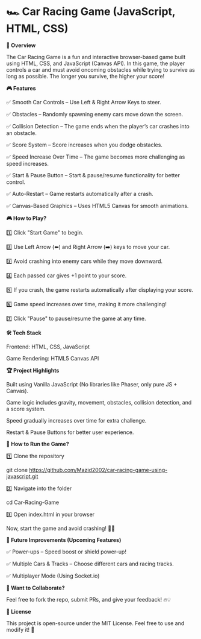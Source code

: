 # 🏎️ Car Racing Game (JavaScript, HTML, CSS)

**🚀 Overview**

The Car Racing Game is a fun and interactive browser-based game built using HTML, CSS, and JavaScript (Canvas API). In this game, the player controls a car and must avoid oncoming obstacles while trying to survive as long as possible. The longer you survive, the higher your score!

**🎮 Features**

✅ Smooth Car Controls – Use Left & Right Arrow Keys to steer.

✅ Obstacles – Randomly spawning enemy cars move down the screen.

✅ Collision Detection – The game ends when the player’s car crashes into an obstacle.

✅ Score System – Score increases when you dodge obstacles.

✅ Speed Increase Over Time – The game becomes more challenging as speed increases.

✅ Start & Pause Button – Start & pause/resume functionality for better control.

✅ Auto-Restart – Game restarts automatically after a crash.

✅ Canvas-Based Graphics – Uses HTML5 Canvas for smooth animations.

**🎮 How to Play?**

1️⃣ Click "Start Game" to begin.

2️⃣ Use Left Arrow (⬅️) and Right Arrow (➡️) keys to move your car.

3️⃣ Avoid crashing into enemy cars while they move downward.

4️⃣ Each passed car gives +1 point to your score.

5️⃣ If you crash, the game restarts automatically after displaying your score.

6️⃣ Game speed increases over time, making it more challenging!

7️⃣ Click "Pause" to pause/resume the game at any time.

**🛠 Tech Stack**

Frontend: HTML, CSS, JavaScript

Game Rendering: HTML5 Canvas API

**🏆 Project Highlights**

Built using Vanilla JavaScript (No libraries like Phaser, only pure JS + Canvas).

Game logic includes gravity, movement, obstacles, collision detection, and a score system.

Speed gradually increases over time for extra challenge.

Restart & Pause Buttons for better user experience.

**📜 How to Run the Game?**

1️⃣ Clone the repository

git clone https://github.com/Mazid2002/car-racing-game-using-javascript.git

2️⃣ Navigate into the folder

cd Car-Racing-Game

3️⃣ Open index.html in your browser

Now, start the game and avoid crashing! 🚗💨

**📌 Future Improvements (Upcoming Features)**

✅ Power-ups – Speed boost or shield power-up!

✅ Multiple Cars & Tracks – Choose different cars and racing tracks.

✅ Multiplayer Mode (Using Socket.io)

**💬 Want to Collaborate?**

Feel free to fork the repo, submit PRs, and give your feedback! 🔥💡

**📜 License**

This project is open-source under the MIT License. Feel free to use and modify it! 🚀

